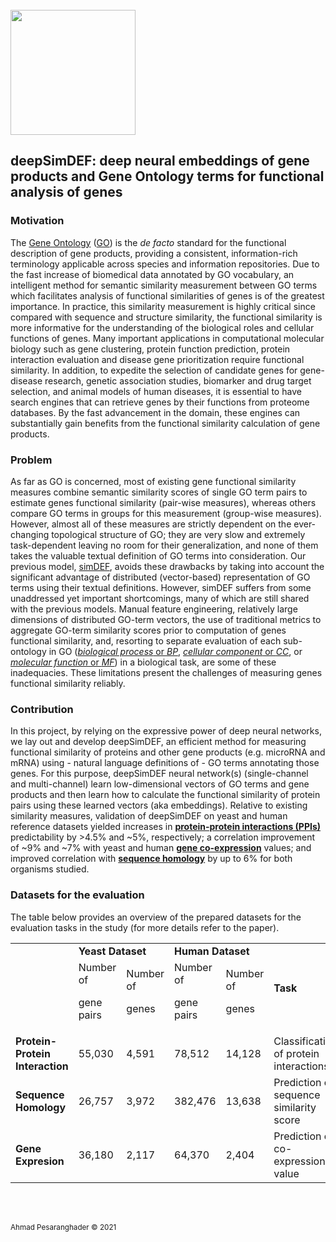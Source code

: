 <br>
<img src="img/logo.jpg" width="200">

## deepSimDEF: deep neural embeddings of gene products and Gene Ontology terms for functional analysis of genes

### Motivation

The [Gene Ontology](http://www.geneontology.org/) ([GO](http://www.geneontology.org/)) is the _de facto_ standard for the functional description of gene products, providing a consistent, information-rich terminology applicable across species and information repositories. Due to the fast increase of biomedical data annotated by GO vocabulary, an intelligent method for semantic similarity measurement between GO terms which facilitates analysis of functional similarities of genes is of the greatest importance. In practice, this similarity measurement is highly critical since compared with sequence and structure similarity, the functional similarity is more informative for the understanding of the biological roles and cellular functions of genes. Many important applications in computational molecular biology such as gene clustering, protein function prediction, protein interaction evaluation and disease gene prioritization require functional similarity. In addition, to expedite the selection of candidate genes for gene-disease research, genetic association studies, biomarker and drug target selection, and animal models of human diseases, it is essential to have search engines that can retrieve genes by their functions from proteome databases. By the fast advancement in the domain, these engines can substantially gain benefits from the functional similarity calculation of gene products.

### Problem

As far as GO is concerned, most of existing gene functional similarity measures combine semantic similarity scores of single GO term pairs to estimate genes functional similarity (pair-wise measures), whereas others compare GO terms in groups for this measurement (group-wise measures). However, almost all of these measures are strictly dependent on the ever-changing topological structure of GO; they are very slow and extremely task-dependent leaving no room for their generalization, and none of them takes the valuable textual definition of GO terms into consideration. Our previous model, [simDEF](https://github.com/ahmadpgh/simDEF), avoids these drawbacks by taking into account the significant advantage of distributed (vector-based) representation of GO terms using their textual definitions. However, simDEF suffers from some unaddressed yet important shortcomings, many of which are still shared with the previous models. Manual feature engineering, relatively large dimensions of distributed GO-term vectors, the use of traditional metrics to aggregate GO-term similarity scores prior to computation of genes functional similarity, and, resorting to separate evaluation of each sub-ontology in GO ([_biological process_ or _BP_](http://geneontology.org/page/biological-process-ontology-guidelines), [_cellular component_ or _CC_](http://geneontology.org/page/cellular-component-ontology-guidelines), or [_molecular function_ or _MF_](http://geneontology.org/page/molecular-function-ontology-guidelines)) in a biological task, are some of these inadequacies. These limitations present the challenges of measuring genes functional similarity reliably.

### Contribution

In this project, by relying on the expressive power of deep neural networks, we lay out and develop deepSimDEF, an efficient method for measuring functional similarity of proteins and other gene products (e.g. microRNA and mRNA) using - natural language definitions of - GO terms annotating those genes. For this purpose, deepSimDEF neural network(s) (single-channel and multi-channel) learn low-dimensional vectors of GO terms and gene products and then learn how to calculate the functional similarity of protein pairs using these learned vectors (aka embeddings). Relative to existing similarity measures, validation of deepSimDEF on yeast and human reference datasets yielded increases in [**protein-protein interactions (PPIs)**](https://en.wikipedia.org/wiki/Protein%E2%80%93protein_interaction) predictability by >4.5% and ~5%, respectively; a correlation improvement of ~9% and ~7% with yeast and human [**gene co-expression**](https://en.wikipedia.org/wiki/Gene_expression) values; and improved correlation with [**sequence homology**](https://en.wikipedia.org/wiki/Sequence_homology) by up to 6% for both organisms studied.

### Datasets for the evaluation

The table below provides an overview of the prepared datasets for the evaluation tasks in the study (for more details refer to the paper). 

<table>
  <tr>
   <td>
   </td>
   <td colspan="2" ><strong>Yeast Dataset</strong>
   </td>
   <td colspan="2" ><strong>Human Dataset</strong>
   </td>
   <td rowspan="2" colspan="2" ><strong>Task</strong>
   </td>
  </tr>
  <tr>
   <td>
   </td>
   <td>Number of
<p>
gene pairs
   </td>
   <td>Number of
<p>
genes
   </td>
   <td>Number of
<p>
gene pairs
   </td>
   <td>Number of
<p>
genes
   </td>
  </tr>
  <tr>
   <td><strong>Protein-Protein Interaction</strong>
   </td>
   <td>55,030
   </td>
   <td>4,591
   </td>
   <td>78,512
   </td>
   <td>14,128
   </td>
   <td colspan="2" >Classification of protein interactions
   </td>
  </tr>
  <tr>
   <td><strong>Sequence Homology</strong>
   </td>
   <td>26,757
   </td>
   <td>3,972
   </td>
   <td>382,476
   </td>
   <td>13,638
   </td>
   <td colspan="2" >Prediction of sequence similarity score
   </td>
  </tr>
  <tr>
   <td><strong>Gene Expresion</strong>
   </td>
   <td>36,180
   </td>
   <td>2,117
   </td>
   <td>64,370
   </td>
   <td>2,404
   </td>
   <td colspan="2" >Prediction of co-expression value
   </td>
  </tr>
</table>

<br>
<br>

<sub>Ahmad Pesaranghader © 2021</sub>
